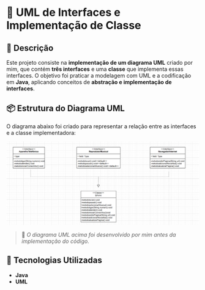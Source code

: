 # 📝 UML de Interfaces e Implementação de Classe

## 📌 Descrição  
Este projeto consiste na **implementação de um diagrama UML** criado por mim, que contém **três interfaces** e uma **classe** que implementa essas interfaces. O objetivo foi praticar a modelagem com UML e a codificação em **Java**, aplicando conceitos de **abstração e implementação de interfaces**.

## 📦 Estrutura do Diagrama UML  

O diagrama abaixo foi criado para representar a relação entre as interfaces e a classe implementadora:

![Diagrama de Classe](uml/Diagrama-de-classe-UML.png)

> 🔹 *O diagrama UML acima foi desenvolvido por mim antes da implementação do código.*

## 🚀 Tecnologias Utilizadas  
- **Java**
- **UML**
